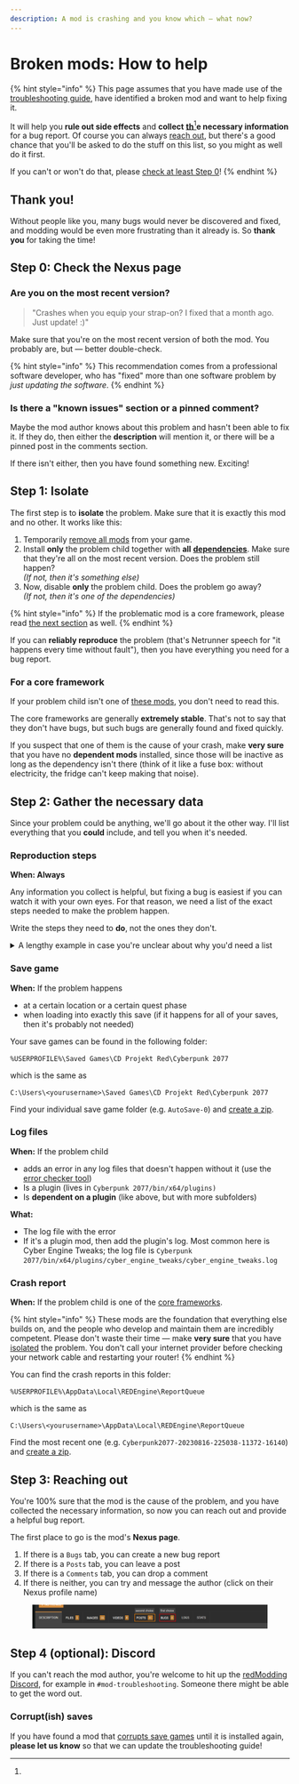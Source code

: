 ```yaml
---
description: A mod is crashing and you know which — what now?
---
```


# Broken mods: How to help

{% hint style="info" %}
This page assumes that you have made use of the [troubleshooting guide](./), have identified a broken mod and want to help fixing it.

It will help you **rule out side effects** and **collect** [**th**](#user-content-fn-1)[^1]**e necessary information** for a bug report. Of course you can always [reach out](broken-mods-how-to-help.md#step-3-reaching-out), but there's a good chance that you'll be asked to do the stuff on this list, so you might as well do it first.&#x20;

If you can't or won't do that, please [check at least Step 0](broken-mods-how-to-help.md#step-0-check-the-nexus-page)!
{% endhint %}

## Thank you!

Without people like you, many bugs would never be discovered and fixed, and modding would be even more frustrating than it already is. So **thank you** for taking the time!

## Step 0: Check the Nexus page

### Are you on the most recent version?

> "Crashes when you equip your strap-on? I fixed that a month ago. Just update! :)"

Make sure that you're on the most recent version of both the mod. You probably are, but — better double-check.

{% hint style="info" %}
This recommendation comes from a professional software developer, who has "fixed" more than one software problem by _just updating the software_.
{% endhint %}

### Is there a "known issues" section or a pinned comment?

Maybe the mod author knows about this problem and hasn't been able to fix it. If they do, then either the **description** will mention it, or there will be a pinned post in the comments section.&#x20;

If there isn't either, then you have found something new. Exciting!&#x20;

## Step 1: Isolate

The first step is to **isolate** the problem. Make sure that it is exactly this mod and no other. It works like this:

1. Temporarily [remove all mods](./#step-1-temporarily-disable-all-your-mods) from your game.
2. Install **only** the problem child together with **all** [**dependencies**](requirements-explained.md). Make sure that they're all on the most recent version. Does the problem still happen? \
   _(If not, then it's something else)_
3. Now, disable **only** the problem child. Does the problem go away?\
   _(If not, then it's one of the dependencies)_

{% hint style="info" %}
If the problematic mod is a core framework, please read [the next section](broken-mods-how-to-help.md#for-a-core-framework) as well.
{% endhint %}

If you can **reliably reproduce** the problem (that's Netrunner speech for "it happens every time without fault"), then you have everything you need for a bug report.

### For a core framework

If your problem child isn't one of [these mods](../../for-mod-creators/core-mods-explained/), you don't need to read this.

The core frameworks are generally **extremely stable**. That's not to say that they don't have bugs, but such bugs are generally found and fixed quickly.&#x20;

If you suspect that one of them is the cause of your crash, make **very sure** that you have no **dependent mods** installed, since those will be inactive as long as the dependency isn't there (think of it like a fuse box: without electricity, the fridge can't keep making that noise).

## Step 2: Gather the necessary data

Since your problem could be anything, we'll go about it the other way. I'll list everything that you **could** include, and tell you when it's needed.&#x20;

### Reproduction steps

**When: Always**

Any information you collect is helpful, but fixing a bug is easiest if you can watch it with your own eyes. For that reason, we need a list of the exact steps needed to make the problem happen.

Write the steps they need to **do**, not the ones they don't.&#x20;

<details>

<summary>A lengthy example in case you're unclear about why you'd need a list</summary>

Imagine the following (hypothetical) bug report:

OK, so the game crashes with only your mod and its dependencies (ArchiveXL, TweakXL, Red4ext) installed! I'm on the most recent version. Here's what I did:\
I created a new character. Has to be a nomad, female body gender and male brain gender, doesn't work if it's anything else (I made a hot blonde, here's a screenshot, aren't they cute?) Then I added the pink unicorn hat and the Sword of Truth via cheat. Has to be the sword, the Mace of Maybe works! Then hit the car mechanic and the game crashes. Oh yeah, it only does that if you do the hat before the sword! And also only on the pink version, the green variant works fine! Cheers!

Do you know what to do? I lost track halfway through, and I _wrote_ that. Also, did they equip the items, or is it enough to have them in your inventory?

This here is much clearer:

1. Have a clean install (ArchiveXL, TweakXL, Red4Ext, version 1.2.3. of This Mod Doesn't Exist)
2. Create a new character (female body gender, male brain gender, Nomad lifepath)
3. Add the pink unicorn helmet via CET command `Game.AddToInventory("Items.this_is_just_an_example")`
4. Add the Sword of Truth via CET command `Game.AddToInventory("Items.this_is_also_just_an_example")`
5. _Optional: you can create a save here_
6. Equip the helmet
7. Equip the sword
8. Hit the car mechanic
9. the game crashes

</details>

### Save game

**When:** If the problem happens

* at a certain location or a certain quest phase
* when loading into exactly this save (if it happens for all of your saves, then it's probably not needed)

Your save games can be found in the following folder:

```
%USERPROFILE%\Saved Games\CD Projekt Red\Cyberpunk 2077
```

which is the same as

```
C:\Users\<yourusername>\Saved Games\CD Projekt Red\Cyberpunk 2077
```

Find your individual save game folder (e.g. `AutoSave-0`) and [create a zip](https://support.microsoft.com/en-us/windows/zip-and-unzip-files-f6dde0a7-0fec-8294-e1d3-703ed85e7ebc).

### Log files

**When:** If the problem child

* adds an error in any log files that doesn't happen without it (use the [error checker tool](finding-and-reading-log-files.md#finding-the-log-files))
* Is a plugin (lives in `Cyberpunk 2077/bin/x64/plugins)`
* Is **dependent on a plugin** (like above, but with more subfolders)

**What:**&#x20;

* The log file with the error
* If it's a plugin mod, then add the plugin's log. Most common here is Cyber Engine Tweaks; the log file is `Cyberpunk 2077/bin/x64/plugins/cyber_engine_tweaks/cyber_engine_tweaks.log`

### Crash report

**When:** If the problem child is one of the [core frameworks](../../for-mod-creators/core-mods-explained/).

{% hint style="info" %}
These mods are the foundation that everything else builds on, and the people who develop and maintain them are incredibly competent. Please don't waste their time — make **very sure** that you have [isolated](broken-mods-how-to-help.md#step-1-isolate) the problem. You don't call your internet provider before checking your network cable and restarting your router!
{% endhint %}

You can find the crash reports in this folder:

```
%USERPROFILE%\AppData\Local\REDEngine\ReportQueue
```

which is the same as

```
C:\Users\<yourusername>\AppData\Local\REDEngine\ReportQueue
```

Find the most recent one (e.g. `Cyberpunk2077-20230816-225038-11372-16140`) and [create a zip](https://support.microsoft.com/en-us/windows/zip-and-unzip-files-f6dde0a7-0fec-8294-e1d3-703ed85e7ebc).

## Step 3: Reaching out

You're 100% sure that the mod is the cause of the problem, and you have collected the necessary information, so now you can reach out and provide a helpful bug report.&#x20;

The first place to go is the mod's **Nexus page**.

1. If there is a `Bugs` tab, you can create a new bug report
2. If there is a `Posts` tab, you can leave a post&#x20;
3. If there is a `Comments` tab, you can drop a comment
4. If there is neither, you can try and message the author (click on their Nexus profile name)

<figure><img src="../../.gitbook/assets/broken_mods_nexus_bug_report.png" alt=""><figcaption></figcaption></figure>

## Step 4 (optional): Discord

If you can't reach the mod author, you're welcome to hit up the [redModding Discord](https://discord.gg/hUdjp4JP), for example in `#mod-troubleshooting`. Someone there might be able to get the word out.

### Corrupt(ish) saves

If you have found a mod that [corrupts save games](./#corrupt-ish-saves) until it is installed again, **please let us know** so that we can update the troubleshooting guide!&#x20;

[^1]: 
